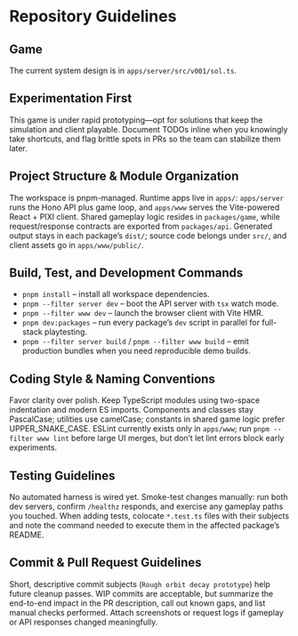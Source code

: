 # Repository Guidelines

## Game

The current system design is in `apps/server/src/v001/sol.ts`.

## Experimentation First

This game is under rapid prototyping—opt for solutions that keep the simulation and client playable. Document TODOs inline when you knowingly take shortcuts, and flag brittle spots in PRs so the team can stabilize them later.

## Project Structure & Module Organization

The workspace is pnpm-managed. Runtime apps live in `apps/`: `apps/server` runs the Hono API plus game loop, and `apps/www` serves the Vite-powered React + PIXI client. Shared gameplay logic resides in `packages/game`, while request/response contracts are exported from `packages/api`. Generated output stays in each package’s `dist/`; source code belongs under `src/`, and client assets go in `apps/www/public/`.

## Build, Test, and Development Commands

- `pnpm install` – install all workspace dependencies.
- `pnpm --filter server dev` – boot the API server with `tsx` watch mode.
- `pnpm --filter www dev` – launch the browser client with Vite HMR.
- `pnpm dev:packages` – run every package’s `dev` script in parallel for full-stack playtesting.
- `pnpm --filter server build` / `pnpm --filter www build` – emit production bundles when you need reproducible demo builds.

## Coding Style & Naming Conventions

Favor clarity over polish. Keep TypeScript modules using two-space indentation and modern ES imports. Components and classes stay PascalCase; utilities use camelCase; constants in shared game logic prefer UPPER_SNAKE_CASE. ESLint currently exists only in `apps/www`; run `pnpm --filter www lint` before large UI merges, but don’t let lint errors block early experiments.

## Testing Guidelines

No automated harness is wired yet. Smoke-test changes manually: run both dev servers, confirm `/healthz` responds, and exercise any gameplay paths you touched. When adding tests, colocate `*.test.ts` files with their subjects and note the command needed to execute them in the affected package’s README.

## Commit & Pull Request Guidelines

Short, descriptive commit subjects (`Rough orbit decay prototype`) help future cleanup passes. WIP commits are acceptable, but summarize the end-to-end impact in the PR description, call out known gaps, and list manual checks performed. Attach screenshots or request logs if gameplay or API responses changed meaningfully.
